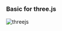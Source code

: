 ### Basic for three.js

![threejs](https://user-images.githubusercontent.com/90435185/210198172-3e4eef74-287a-40c3-8394-43e65c2c8a58.gif)
